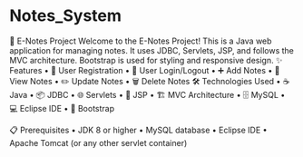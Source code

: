 # Notes_System

📓 E-Notes Project
Welcome to the E-Notes Project! This is a Java web application for managing notes. It uses JDBC, Servlets, JSP, and follows the MVC architecture. Bootstrap is used for styling and responsive design.
✨ Features
•	📝 User Registration
•	🔐 User Login/Logout
•	➕ Add Notes
•	📄 View Notes
•	✏️ Update Notes
•	🗑️ Delete Notes
🛠️ Technologies Used
•	☕ Java
•	📦 JDBC
•	🌐 Servlets
•	📜 JSP
•	🏗️ MVC Architecture
•	🗄️ MySQL
•	💻 Eclipse IDE
•	🎨 Bootstrap

       
      
📋 Prerequisites
•	JDK 8 or higher
•	MySQL database
•	Eclipse IDE
•	Apache Tomcat (or any other servlet container)

